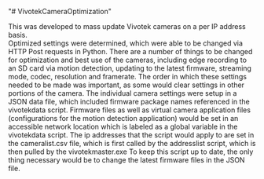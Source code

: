 "# VivotekCameraOptimization" 

This was developed to mass update Vivotek cameras on a per IP address basis.  
Optimized settings were determined, which were able to be changed via HTTP Post requests in Python.
There are a number of things to be changed for optimization and best use of the cameras, including edge recording to an SD card via motion detection, updating to the latest firmware, streaming mode, codec, resolution and framerate. 
The order in which these settings needed to be made was important, as some would clear settings in other portions of the camera.
The individual camera settings were setup in a JSON data file, which included firmware package names referenced in the vivotekdata script.
Firmware files as well as virtual camera application files (configurations for the motion detection application) would be set in an accessible network location which is labeled as a global variable in the vivotekdata script.
The ip addresses that the script would apply to are set in the cameralist.csv file, which is first called by the addresslist script, which is then pulled by the vivotekmaster.exe
To keep this script up to date, the only thing necessary would be to change the latest firmware files in the JSON file.
